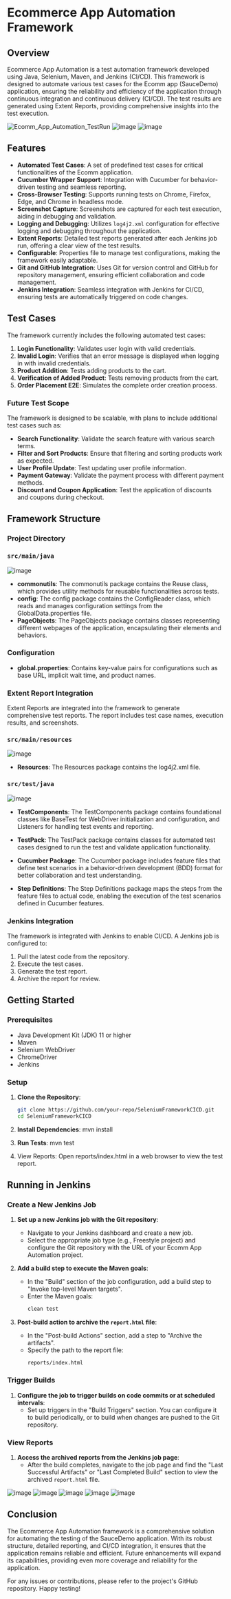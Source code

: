 # Ecommerce App Automation Framework

## Overview
Ecommerce App Automation is a test automation framework developed using Java, Selenium, Maven, and Jenkins (CI/CD). This framework is designed to automate various test cases for the Ecomm app (SauceDemo) application, ensuring the reliability and efficiency of the application through continuous integration and continuous delivery (CI/CD). The test results are generated using Extent Reports, providing comprehensive insights into the test execution.

![Ecomm_App_Automation_TestRun](./Assets/Jenkins_Execution.gif)
![image](./Assets/Jenkins_Console.png)
![image](./Assets/Jenkins_Consoleresult.png)



## Features
- **Automated Test Cases**: A set of predefined test cases for critical functionalities of the Ecomm application.
- **Cucumber Wrapper Support**: Integration with Cucumber for behavior-driven testing and seamless reporting.
- **Cross-Browser Testing**: Supports running tests on Chrome, Firefox, Edge, and Chrome in headless mode.
- **Screenshot Capture**: Screenshots are captured for each test execution, aiding in debugging and validation.
- **Logging and Debugging**: Utilizes `log4j2.xml` configuration for effective logging and debugging throughout the application.
- **Extent Reports**: Detailed test reports generated after each Jenkins job run, offering a clear view of the test results.
- **Configurable**: Properties file to manage test configurations, making the framework easily adaptable.
- **Git and GitHub Integration**: Uses Git for version control and GitHub for repository management, ensuring efficient collaboration and code management.
- **Jenkins Integration**: Seamless integration with Jenkins for CI/CD, ensuring tests are automatically triggered on code changes.
  

## Test Cases
The framework currently includes the following automated test cases:

1. **Login Functionality**: Validates user login with valid credentials.
2. **Invalid Login**: Verifies that an error message is displayed when logging in with invalid credentials.
3. **Product Addition**: Tests adding products to the cart.
4. **Verification of Added Product**: Tests removing products from the cart.
5. **Order Placement E2E**: Simulates the complete order creation process.

### Future Test Scope
The framework is designed to be scalable, with plans to include additional test cases such as:
- **Search Functionality**: Validate the search feature with various search terms.
- **Filter and Sort Products**: Ensure that filtering and sorting products work as expected.
- **User Profile Update**: Test updating user profile information.
- **Payment Gateway**: Validate the payment process with different payment methods.
- **Discount and Coupon Application**: Test the application of discounts and coupons during checkout.

## Framework Structure

### Project Directory

### `src/main/java`
![image](./Assets/SrcMainJava.png)
- **commonutils**: The commonutils package contains the Reuse class, which provides utility methods for reusable functionalities across tests.
- **config**: The config package contains the ConfigReader class, which reads and manages configuration settings from the GlobalData.properties file.
- **PageObjects**: The PageObjects package contains classes representing different webpages of the application, encapsulating their elements and behaviors.

### Configuration
- **global.properties**: Contains key-value pairs for configurations such as base URL, implicit wait time, and product names.

### Extent Report Integration
Extent Reports are integrated into the framework to generate comprehensive test reports. The report includes test case names, execution results, and screenshots.

### `src/main/resources`
![image](./Assets/SrctestResources.png)

- **Resources**: The Resources package contains the log4j2.xml file.



### `src/test/java`
![image](./Assets/Srctestjava.png)

- **TestComponents**: The TestComponents package contains foundational classes like BaseTest for WebDriver initialization and configuration, and Listeners for handling test events and reporting.

- **TestPack**: The TestPack package contains classes for automated test cases designed to run the test and validate application functionality.

- **Cucumber Package**: The Cucumber package includes feature files that define test scenarios in a behavior-driven development (BDD) format for better collaboration and test understanding.

- **Step Definitions**: The Step Definitions package maps the steps from the feature files to actual code, enabling the execution of the test scenarios defined in Cucumber features.



### Jenkins Integration
The framework is integrated with Jenkins to enable CI/CD. A Jenkins job is configured to:
1. Pull the latest code from the repository.
2. Execute the test cases.
3. Generate the test report.
4. Archive the report for review.

## Getting Started

### Prerequisites
- Java Development Kit (JDK) 11 or higher
- Maven
- Selenium WebDriver
- ChromeDriver
- Jenkins

### Setup

1. **Clone the Repository**:
   ```bash
   git clone https://github.com/your-repo/SeleniumFrameworkCICD.git
   cd SeleniumFrameworkCICD

2. **Install Dependencies**:
   mvn install

4. **Run Tests**:
   mvn test
   
5. View Reports: Open reports/index.html in a web browser to view the test report.

## Running in Jenkins

### Create a New Jenkins Job

1. **Set up a new Jenkins job with the Git repository**:
   - Navigate to your Jenkins dashboard and create a new job.
   - Select the appropriate job type (e.g., Freestyle project) and configure the Git repository with the URL of your Ecomm App Automation project.

2. **Add a build step to execute the Maven goals**:
   - In the "Build" section of the job configuration, add a build step to "Invoke top-level Maven targets".
   - Enter the Maven goals:
     ```bash
     clean test
     ```

3. **Post-build action to archive the `report.html` file**:
   - In the "Post-build Actions" section, add a step to "Archive the artifacts".
   - Specify the path to the report file:
     ```plaintext
     reports/index.html
     ```

### Trigger Builds

1. **Configure the job to trigger builds on code commits or at scheduled intervals**:
   - Set up triggers in the "Build Triggers" section. You can configure it to build periodically, or to build when changes are pushed to the Git repository.

### View Reports

1. **Access the archived reports from the Jenkins job page**:
   - After the build completes, navigate to the job page and find the "Last Successful Artifacts" or "Last Completed Build" section to view the archived `report.html` file.
  
![image](./Assets/TestExecutionReports.png)
![image](./Assets/ReportFailure_Case.png)
![image](./Assets/ReportFailureSnippet.png)
![image](./Assets/Report_Dashboard.png)
![image](./Assets/Report_DashboardDown.png)



## Conclusion
The Ecommerce App Automation framework is a comprehensive solution for automating the testing of the SauceDemo application. With its robust structure, detailed reporting, and CI/CD integration, it ensures that the application remains reliable and efficient. Future enhancements will expand its capabilities, providing even more coverage and reliability for the application.

For any issues or contributions, please refer to the project's GitHub repository. Happy testing!

